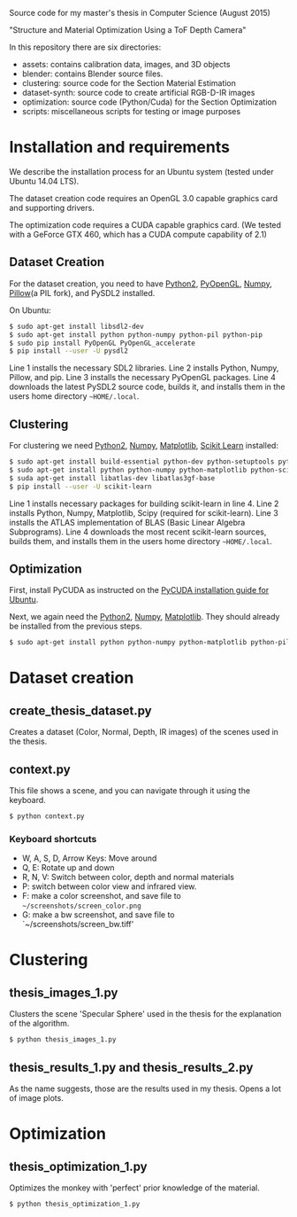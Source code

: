 Source code for my master's thesis in Computer Science (August 2015)

"Structure and Material Optimization Using a ToF Depth Camera"

In this repository there are six directories:

  - assets: contains calibration data, images, and 3D objects
  - blender: contains Blender source files.
  - clustering: source code for the Section Material Estimation
  - dataset-synth: source code to create artificial RGB-D-IR images
  - optimization: source code (Python/Cuda) for the Section Optimization
  - scripts: miscellaneous scripts for testing or image purposes

# Installation and requirements

We describe the installation process for an Ubuntu system (tested under Ubuntu 14.04 LTS).

The dataset creation code requires an OpenGL 3.0 capable graphics card and supporting drivers.

The optimization code requires a CUDA capable graphics card. (We tested with a GeForce GTX 460, which has a CUDA compute capability of 2.1)

## Dataset Creation

For the dataset creation, you need to have [Python2](www.python.org), [PyOpenGL](http://pyopengl.sourceforge.net/),
[Numpy](http://www.numpy.org/), [Pillow](http://python-pillow.github.io/)(a PIL fork), and PySDL2 installed.

On Ubuntu:

```bash
$ sudo apt-get install libsdl2-dev
$ sudo apt-get install python python-numpy python-pil python-pip
$ sudo pip install PyOpenGL PyOpenGL_accelerate
$ pip install --user -U pysdl2
```

Line 1 installs the necessary SDL2 libraries.
Line 2 installs Python, Numpy, Pillow, and pip.
Line 3 installs the necessary PyOpenGL packages.
Line 4 downloads the latest PySDL2 source code, builds it, and installs them in the users home directory `~HOME/.local`.

## Clustering

For clustering we need [Python2](www.python.org), [Numpy](http://www.numpy.org/), [Matplotlib](http://matplotlib.org/),
[Scikit Learn](http://scikit-learn.org/) installed:

```bash
$ sudo apt-get install build-essential python-dev python-setuptools python-pip
$ sudo apt-get install python python-numpy python-matplotlib python-scipy
$ suda apt-get install libatlas-dev libatlas3gf-base
$ pip install --user -U scikit-learn
```

Line 1 installs necessary packages for building scikit-learn in line 4.
Line 2 installs Python, Numpy, Matplotlib, Scipy (required for scikit-learn).
Line 3 installs the ATLAS implementation of BLAS (Basic Linear Algebra Subprograms).
Line 4 downloads the most recent scikit-learn sources, builds them, and installs them in the users home directory `~HOME/.local`.

## Optimization

First, install PyCUDA as instructed on the [PyCUDA installation guide for Ubuntu](http://wiki.tiker.net/PyCuda/Installation/Linux/Ubuntu).

Next, we again need the [Python2](www.python.org), [Numpy](http://www.numpy.org/), [Matplotlib](http://matplotlib.org/).
They should already be installed from the previous steps.

```bash
$ sudo apt-get install python python-numpy python-matplotlib python-pil
```

# Dataset creation


## create_thesis_dataset.py

Creates a dataset (Color, Normal, Depth, IR images) of the scenes used in the thesis.

## context.py

This file shows a scene, and you can navigate through it using the keyboard.

```bash
$ python context.py
```

### Keyboard shortcuts

  - W, A, S, D, Arrow Keys: Move around
  - Q, E: Rotate up and down
  - R, N, V: Switch between color, depth and normal materials
  - P: switch between color view and infrared view.
  - F: make a color screenshot, and save file to `~/screenshots/screen_color.png`
  - G: make a bw screenshot, and save file to `~/screenshots/screen_bw.tiff'

# Clustering

## thesis_images_1.py

Clusters the scene 'Specular Sphere' used in the thesis for the explanation of the algorithm.

```bash
$ python thesis_images_1.py
```

## thesis_results_1.py and thesis_results_2.py

As the name suggests, those are the results used in my thesis. Opens a lot of image plots.

# Optimization

## thesis_optimization_1.py

Optimizes the monkey with 'perfect' prior knowledge of the material.

```bash
$ python thesis_optimization_1.py
```
